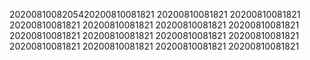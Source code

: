 2020081008205420200810081821
20200810081821
20200810081821
20200810081821
20200810081821
20200810081821
20200810081821
20200810081821
20200810081821
20200810081821
20200810081821
20200810081821
20200810081821
20200810081821
20200810081821
